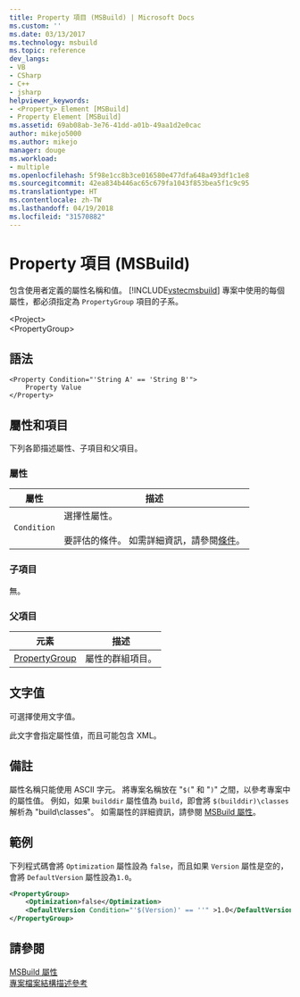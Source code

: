 ```yaml
---
title: Property 項目 (MSBuild) | Microsoft Docs
ms.custom: ''
ms.date: 03/13/2017
ms.technology: msbuild
ms.topic: reference
dev_langs:
- VB
- CSharp
- C++
- jsharp
helpviewer_keywords:
- <Property> Element [MSBuild]
- Property Element [MSBuild]
ms.assetid: 69ab08ab-3e76-41dd-a01b-49aa1d2e0cac
author: mikejo5000
ms.author: mikejo
manager: douge
ms.workload:
- multiple
ms.openlocfilehash: 5f98e1cc8b3ce016580e477dfa648a493df1c1e8
ms.sourcegitcommit: 42ea834b446ac65c679fa1043f853bea5f1c9c95
ms.translationtype: HT
ms.contentlocale: zh-TW
ms.lasthandoff: 04/19/2018
ms.locfileid: "31570882"
---
```

# <a name="property-element-msbuild"></a>Property 項目 (MSBuild)
包含使用者定義的屬性名稱和值。 [!INCLUDE[vstecmsbuild](../extensibility/internals/includes/vstecmsbuild_md.md)] 專案中使用的每個屬性，都必須指定為 `PropertyGroup` 項目的子系。  

 \<Project>  
 \<PropertyGroup>  

## <a name="syntax"></a>語法  

```  
<Property Condition="'String A' == 'String B'">  
    Property Value  
</Property>  
```  

## <a name="attributes-and-elements"></a>屬性和項目  
 下列各節描述屬性、子項目和父項目。  

### <a name="attributes"></a>屬性  

|屬性|描述|  
|---------------|-----------------|  
|`Condition`|選擇性屬性。<br /><br /> 要評估的條件。 如需詳細資訊，請參閱[條件](../msbuild/msbuild-conditions.md)。|  

### <a name="child-elements"></a>子項目  
 無。  

### <a name="parent-elements"></a>父項目  

|元素|描述|  
|-------------|-----------------|  
|[PropertyGroup](../msbuild/propertygroup-element-msbuild.md)|屬性的群組項目。|  

## <a name="text-value"></a>文字值  
 可選擇使用文字值。  

 此文字會指定屬性值，而且可能包含 XML。  

## <a name="remarks"></a>備註  
 屬性名稱只能使用 ASCII 字元。 將專案名稱放在 "`$(`" 和 "`)`" 之間，以參考專案中的屬性值。 例如，如果 `builddir` 屬性值為 `build`，即會將 `$(builddir)\classes` 解析為 "build\classes"。 如需屬性的詳細資訊，請參閱 [MSBuild 屬性](../msbuild/msbuild-properties.md)。  

## <a name="example"></a>範例  
 下列程式碼會將 `Optimization` 屬性設為 `false`，而且如果 `Version` 屬性是空的，會將 `DefaultVersion` 屬性設為`1.0`。  

```xml  
<PropertyGroup>  
    <Optimization>false</Optimization>  
    <DefaultVersion Condition="'$(Version)' == ''" >1.0</DefaultVersion>  
</PropertyGroup>  
```  

## <a name="see-also"></a>請參閱
[MSBuild 屬性](../msbuild/msbuild-properties.md)  
 [專案檔案結構描述參考](../msbuild/msbuild-project-file-schema-reference.md)
